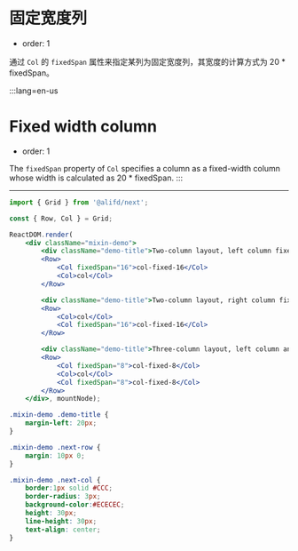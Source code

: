 # 固定宽度列

- order: 1

通过 `Col` 的 `fixedSpan` 属性来指定某列为固定宽度列，其宽度的计算方式为 20 * fixedSpan。

:::lang=en-us
# Fixed width column

- order: 1

The `fixedSpan` property of `Col` specifies a column as a fixed-width column whose width is calculated as 20 * fixedSpan.
:::

------

````jsx
import { Grid } from '@alifd/next';

const { Row, Col } = Grid;

ReactDOM.render(
    <div className="mixin-demo">
        <div className="demo-title">Two-column layout, left column fixed, right column adaptive</div>
        <Row>
            <Col fixedSpan="16">col-fixed-16</Col>
            <Col>col</Col>
        </Row>

        <div className="demo-title">Two-column layout, right column fixed, left column adaptive</div>
        <Row>
            <Col>col</Col>
            <Col fixedSpan="16">col-fixed-16</Col>
        </Row>

        <div className="demo-title">Three-column layout, left column and right column fixed, middle column adaptive</div>
        <Row>
            <Col fixedSpan="8">col-fixed-8</Col>
            <Col>col</Col>
            <Col fixedSpan="8">col-fixed-8</Col>
        </Row>
    </div>, mountNode);
````

````css
.mixin-demo .demo-title {
    margin-left: 20px;
}

.mixin-demo .next-row {
    margin: 10px 0;
}

.mixin-demo .next-col {
    border:1px solid #CCC;
    border-radius: 3px;
    background-color:#ECECEC;
    height: 30px;
    line-height: 30px;
    text-align: center;
}
````
